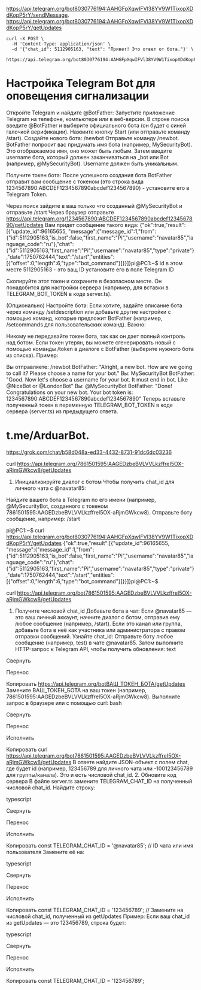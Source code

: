 https://api.telegram.org/bot8030776194:AAHGFpXqwIFVl38YV9W1TixopXDdKopP5rY/sendMessage.
https://api.telegram.org/bot8030776194:AAHGFpXqwIFVl38YV9W1TixopXDdKopP5rY/getUpdates

```
curl -X POST \
  -H 'Content-Type: application/json' \
  -d '{"chat_id": 5112905163, "text": "Привет! Это ответ от бота."}' \
  https://api.telegram.org/bot8030776194:AAHGFpXqwIFVl38YV9W1TixopXDdKopP5rY/sendMessage
```


# Настройка Telegram Bot для оповещения сигнализации
Откройте Telegram и найдите @BotFather:
Запустите приложение Telegram на телефоне, компьютере или в веб-версии.
В строке поиска введите @BotFather и выберите официального бота (он будет с синей галочкой верификации).
Нажмите кнопку Start (или отправьте команду /start).
Создайте нового бота: /newbot
Отправьте команду /newbot.
BotFather попросит вас придумать имя бота (например, MySecurityBot). Это отображаемое имя, оно может быть любым.
Затем введите username бота, который должен заканчиваться на _bot или Bot (например, @MySecurityBot). Username должен быть уникальным.

Получите токен бота:
После успешного создания бота BotFather отправит вам сообщение с токеном (это строка вида 1234567890:ABCDEF1234567890abcdef1234567890) - установите его в Telegram Token.

Через поиск зайдите в ваш только что созданный @MySecurityBot и отправьте /start
Через браузер отправьте https://api.telegram.org/1234567890:ABCDEF1234567890abcdef1234567890/getUpdates
Вам придет сообщение такого вида:
{"ok":true,"result":[{"update_id":96165655,
"message":{"message_id":1,"from":{"id":5112905163,"is_bot":false,"first_name":"Pi","username":"navatar85","language_code":"ru"},"chat":{"id":5112905163,"first_name":"Pi","username":"navatar85","type":"private"},"date":1750762444,"text":"/start","entities":[{"offset":0,"length":6,"type":"bot_command"}]}}]}pi@PC1:~$
id в этом месте 5112905163 - это ващ ID установите его в поле Telegram ID

Скопируйте этот токен и сохраните в безопасном месте. Он понадобится для настройки сервера (например, для вставки в TELEGRAM_BOT_TOKEN в коде server.ts).



(Опционально) Настройте бота:
Если хотите, задайте описание бота через команду /setdescription или добавьте другие настройки с помощью команд, которые предложит BotFather (например, /setcommands для пользовательских команд).
Важно:

Никому не передавайте токен бота, так как он дает полный контроль над ботом.
Если токен утерян, вы можете сгенерировать новый с помощью команды /token в диалоге с BotFather (выберите нужного бота из списка).
Пример:

Вы отправляете: /newbot
BotFather: "Alright, a new bot. How are we going to call it? Please choose a name for your bot."
Вы: MySecurityBot
BotFather: "Good. Now let's choose a username for your bot. It must end in bot. Like @NiceBot or @LondonBot"
Вы: @MySecurityBot
BotFather: "Done! Congratulations on your new bot. Your bot token is: 1234567890:ABCDEF1234567890abcdef1234567890"
Теперь вставьте полученный токен в переменную TELEGRAM_BOT_TOKEN в коде сервера (server.ts) из предыдущего ответа.


# t.me/ArduarBot.
https://grok.com/chat/b58d048a-ed33-4432-8731-91dc6dc03236

curl https://api.telegram.org/7861501595:AAGEDzbeBVLVVLkzffreI5OX-aRjmGWkcw8/getUpdates

1. Инициализируйте диалог с ботом
   Чтобы получить chat_id для личного чата с @navatar85:

Найдите вашего бота в Telegram по его имени (например, @MySecurityBot, созданного с токеном 7861501595:AAGEDzbeBVLVVLkzffreI5OX-aRjmGWkcw8).
Отправьте боту сообщение, например:
/start


pi@PC1:~$ curl https://api.telegram.org/bot8030776194:AAHGFpXqwIFVl38YV9W1TixopXDdKopP5rY/getUpdates
{"ok":true,"result":[{"update_id":96165655,
"message":{"message_id":1,"from":{"id":5112905163,"is_bot":false,"first_name":"Pi","username":"navatar85","language_code":"ru"},"chat":{"id":5112905163,"first_name":"Pi","username":"navatar85","type":"private"},"date":1750762444,"text":"/start","entities":[{"offset":0,"length":6,"type":"bot_command"}]}}]}pi@PC1:~$

curl https://api.telegram.org/bot7861501595:AAGEDzbeBVLVVLkzffreI5OX-aRjmGWkcw8/getUpdates

1. Получите числовой chat_id
   Добавьте бота в чат:
   Если @navatar85 — это ваш личный аккаунт, начните диалог с ботом, отправив ему любое сообщение (например, /start).
   Если это канал или группа, добавьте бота в неё как участника или администратора с правом отправки сообщений.
   Узнайте chat_id:
   Отправьте боту любое сообщение (например, test) в чате @navatar85.
   Затем выполните HTTP-запрос к Telegram API, чтобы получить обновления:
   text

Свернуть

Перенос

Копировать
https://api.telegram.org/botВАШ_ТОКЕН_БОТА/getUpdates
Замените ВАШ_ТОКЕН_БОТА на ваш токен (например, 7861501595:AAGEDzbeBVLVVLkzffreI5OX-aRjmGWkcw8). Выполните запрос в браузере или с помощью curl:
bash

Свернуть

Перенос

Исполнить

Копировать
curl https://api.telegram.org/bot7861501595:AAGEDzbeBVLVVLkzffreI5OX-aRjmGWkcw8/getUpdates
В ответе найдите JSON-объект с полем chat, где будет id (например, 123456789 для личного чата или -100123456789 для группы/канала). Это и есть числовой chat_id.
2. Обновите код сервера
   В файле server.ts замените TELEGRAM_CHAT_ID на полученный числовой chat_id. Найдите строку:

typescript

Свернуть

Перенос

Исполнить

Копировать
const TELEGRAM_CHAT_ID = '@navatar85'; // ID чата или имя пользователя
Замените её на:

typescript

Свернуть

Перенос

Исполнить

Копировать
const TELEGRAM_CHAT_ID = '123456789'; // Замените на числовой chat_id, полученный из getUpdates
Пример: Если ваш chat_id из getUpdates — это 123456789, строка будет:

typescript

Свернуть

Перенос

Исполнить

Копировать
const TELEGRAM_CHAT_ID = '123456789';